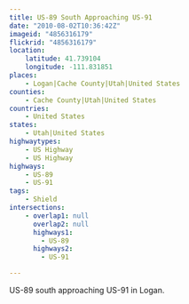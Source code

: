 ```yaml
---
title: US-89 South Approaching US-91
date: "2010-08-02T10:36:42Z"
imageid: "4856316179"
flickrid: "4856316179"
location:
    latitude: 41.739104
    longitude: -111.831851
places:
    - Logan|Cache County|Utah|United States
counties:
    - Cache County|Utah|United States
countries:
    - United States
states:
    - Utah|United States
highwaytypes:
    - US Highway
    - US Highway
highways:
    - US-89
    - US-91
tags:
    - Shield
intersections:
    - overlap1: null
      overlap2: null
      highways1:
        - US-89
      highways2:
        - US-91

---
```

US-89 south approaching US-91 in Logan.